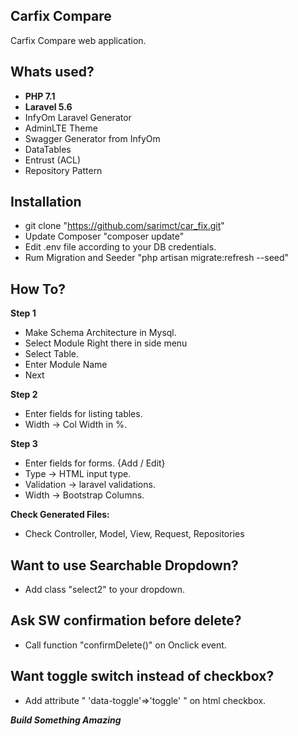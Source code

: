## Carfix Compare

Carfix Compare web application.

## Whats used?

- **PHP 7.1** 
- **Laravel 5.6**
- InfyOm Laravel Generator
- AdminLTE Theme
- Swagger Generator from InfyOm
- DataTables
- Entrust (ACL)
- Repository Pattern

## Installation
- git clone "https://github.com/sarimct/car_fix.git"
- Update Composer "composer update"
- Edit .env file according to your DB credentials.
- Rum Migration and Seeder "php artisan migrate:refresh --seed"

## How To?
**Step 1**
- Make Schema Architecture in Mysql.
- Select Module Right there in side menu
- Select Table.
- Enter Module Name
- Next

**Step 2**
- Enter fields for listing tables.
- Width -> Col Width in %.
 
**Step 3**
- Enter fields for forms. {Add / Edit}
- Type -> HTML input type.
- Validation -> laravel validations.
- Width -> Bootstrap Columns.


**Check Generated Files:**
- Check Controller, Model, View, Request, Repositories

## Want to use Searchable Dropdown?
- Add class "select2" to your dropdown.

## Ask SW confirmation before delete?
- Call function "confirmDelete()" on Onclick event.

## Want toggle switch instead of checkbox?
- Add attribute " 'data-toggle'=>'toggle' " on html checkbox.

**_Build Something Amazing_**
